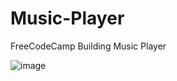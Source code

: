 # Music-Player
FreeCodeCamp Building Music Player


![image](https://github.com/LQuesadaM/Music-Player/assets/98289632/1f6c8a2f-05ad-46da-8961-0b1d5eaefc94)

